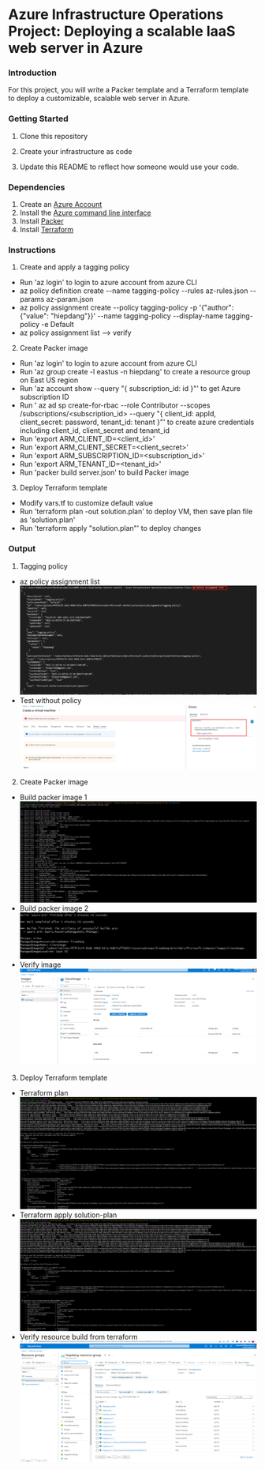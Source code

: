 # Azure Infrastructure Operations Project: Deploying a scalable IaaS web server in Azure

### Introduction
For this project, you will write a Packer template and a Terraform template to deploy a customizable, scalable web server in Azure.

### Getting Started
1. Clone this repository

2. Create your infrastructure as code

3. Update this README to reflect how someone would use your code.

### Dependencies
1. Create an [Azure Account](https://portal.azure.com) 
2. Install the [Azure command line interface](https://docs.microsoft.com/en-us/cli/azure/install-azure-cli?view=azure-cli-latest)
3. Install [Packer](https://www.packer.io/downloads)
4. Install [Terraform](https://www.terraform.io/downloads.html)

### Instructions
1. Create and apply a tagging policy
  - Run 'az login' to login to azure account from azure CLI
  - az policy definition create --name tagging-policy --rules az-rules.json --params az-param.json
  - az policy assignment create --policy tagging-policy -p '{\"author\": {\"value\": \"hiepdang\"}}' --name tagging-policy --display-name tagging-policy -e Default
  - az policy assignment list --> verify 
2. Create Packer image
  - Run 'az login' to login to azure account from azure CLI
  - Run 'az group create -l eastus -n hiepdang' to create a resource group on East US region
  - Run 'az account show --query "{ subscription_id: id }"' to get Azure subscription ID
  - Run ' az ad sp create-for-rbac --role Contributor --scopes /subscriptions/<subscription_id> --query "{ client_id: appId, client_secret: password, tenant_id: tenant }"' to create azure credentials including client_id, client_secret and tenant_id
  - Run 'export ARM_CLIENT_ID=<client_id>'
  - Run 'export ARM_CLIENT_SECRET=<client_secret>'
  - Run 'export ARM_SUBSCRIPTION_ID=<subscription_id>'
  - Run 'export ARM_TENANT_ID=<tenant_id>'
  - Run 'packer build server.json' to build Packer image
3.  Deploy Terraform template
  - Modify vars.tf to customize default value
  - Run 'terraform plan -out solution.plan' to deploy VM, then save plan file as 'solution.plan'
  - Run 'terraform apply "solution.plan"' to deploy changes

### Output
1. Tagging policy
  - az policy assignment list
![alt text](https://github.com/hiepdv4/nd082-Azure-Cloud-DevOps-Starter-Code/blob/f7ad6da54154f98735816800a0c30e75e0b7fbda/C1%20-%20Azure%20Infrastructure%20Operations/project/starter_files/assignment.jpg)
  - Test without policy
![alt text](https://github.com/hiepdv4/nd082-Azure-Cloud-DevOps-Starter-Code/blob/b8ef58e9cbe69d8a7fd1376b1132e1bf7e195ae3/C1%20-%20Azure%20Infrastructure%20Operations/project/starter_files/testimagewithouttag.jpg)
2. Create Packer image
  - Build packer image 1
![alt text](https://github.com/hiepdv4/nd082-Azure-Cloud-DevOps-Starter-Code/blob/a001858519d4e0e9f4f7e2723917e9ca8e01430e/C1%20-%20Azure%20Infrastructure%20Operations/project/starter_files/buildimage1.jpg)
  - Build packer image 2
![alt text](https://github.com/hiepdv4/nd082-Azure-Cloud-DevOps-Starter-Code/blob/a001858519d4e0e9f4f7e2723917e9ca8e01430e/C1%20-%20Azure%20Infrastructure%20Operations/project/starter_files/buildimage2.jpg)
  - Verify image
![alt text](https://github.com/hiepdv4/nd082-Azure-Cloud-DevOps-Starter-Code/blob/a204180bc236379ae36cceeaa751a00bfc8e27f1/C1%20-%20Azure%20Infrastructure%20Operations/project/starter_files/verifyimage.jpg)
3. Deploy Terraform template
  - Terraform plan
![alt text](https://github.com/hiepdv4/nd082-Azure-Cloud-DevOps-Starter-Code/blob/a204180bc236379ae36cceeaa751a00bfc8e27f1/C1%20-%20Azure%20Infrastructure%20Operations/project/starter_files/terraform-plan.jpg)
  - Terraform apply solution-plan
![alt text](https://github.com/hiepdv4/nd082-Azure-Cloud-DevOps-Starter-Code/blob/a204180bc236379ae36cceeaa751a00bfc8e27f1/C1%20-%20Azure%20Infrastructure%20Operations/project/starter_files/terraform-plan.jpg)
  - Verify resource build from terraform
![alt text](https://github.com/hiepdv4/nd082-Azure-Cloud-DevOps-Starter-Code/blob/a204180bc236379ae36cceeaa751a00bfc8e27f1/C1%20-%20Azure%20Infrastructure%20Operations/project/starter_files/terraformbuild.jpg)
